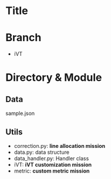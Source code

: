 # Title

# Branch

- iVT

# Directory & Module

## Data

sample.json

## Utils

- correction.py: **line allocation mission**
- data.py: data structure
- data_handler.py: Handler class
- iVT: **iVT customization mission**
- metric: **custom metric mission**



